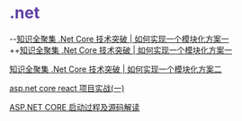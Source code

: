 # <span style='color:#6040A3'>.net</span>

--[知识全聚集 .Net Core 技术突破 | 如何实现一个模块化方案一](https://www.cnblogs.com/HDONG/p/13689123.html)  
++[知识全聚集 .Net Core 技术突破 | 如何实现一个模块化方案一](https://www.cnblogs.com/MrChuJiu/p/13689123.html)

[知识全聚集 .Net Core 技术突破 | 如何实现一个模块化方案二](https://www.cnblogs.com/MrChuJiu/p/13708035.html)

[asp.net core react 项目实战(一)](https://www.cnblogs.com/gdsblog/p/11695994.html)

[ASP.NET CORE 启动过程及源码解读](https://www.cnblogs.com/jlion/p/12392327.html)
